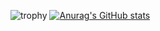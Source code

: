 ![trophy](https://github-profile-trophy.vercel.app/?username=bohar0112&theme=onedark)
[![Anurag's GitHub stats](https://github-readme-stats.vercel.app/api?username=anuraghazra)](https://github.com/anuraghazra/github-readme-stats)
